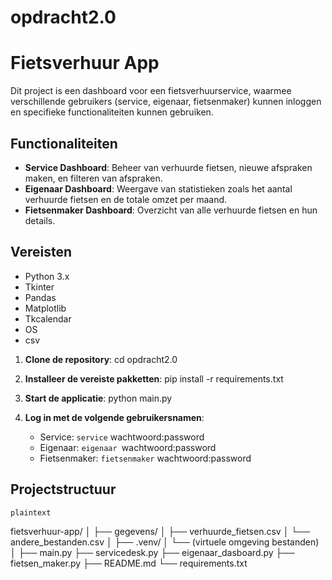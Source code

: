 # opdracht2.0
 

# Fietsverhuur App
Dit project is een dashboard voor een fietsverhuurservice, waarmee verschillende gebruikers (service, eigenaar, fietsenmaker) kunnen inloggen en specifieke functionaliteiten kunnen gebruiken.

## Functionaliteiten

- **Service Dashboard**: Beheer van verhuurde fietsen, nieuwe afspraken maken, en filteren van afspraken.
- **Eigenaar Dashboard**: Weergave van statistieken zoals het aantal verhuurde fietsen en de totale omzet per maand.
- **Fietsenmaker Dashboard**: Overzicht van alle verhuurde fietsen en hun details.

## Vereisten

- Python 3.x
- Tkinter
- Pandas
- Matplotlib
- Tkcalendar
- OS
- csv
  


1. **Clone de repository**:
    cd opdracht2.0

2. **Installeer de vereiste pakketten**:
        pip install -r requirements.txt
  

1. **Start de applicatie**:
    python main.py


2. **Log in met de volgende gebruikersnamen**:
    - Service: `service` wachtwoord:password
    - Eigenaar: `eigenaar `wachtwoord:password
    - Fietsenmaker: `fietsenmaker` wachtwoord:password

## Projectstructuur
    plaintext
fietsverhuur-app/
│
├── gegevens/
│   ├── verhuurde_fietsen.csv
│   └── andere_bestanden.csv
│
├── .venv/
│   └── (virtuele omgeving bestanden)
│
├── main.py
├── servicedesk.py
├── eigenaar_dasboard.py
├── fietsen_maker.py
├── README.md
└── requirements.txt